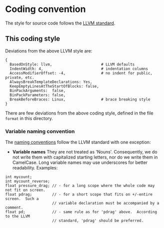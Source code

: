 # Coding convention

The style for source code follows the [LLVM
standard](https://llvm.org/docs/CodingStandards.html).


## This coding style

Deviations from the above LLVM style are:
```
{
  BasedOnStyle: llvm,                      # LLVM defaults
  IndentWidth: 4,                          # indentation columns
  AccessModifierOffset: -4,                # no indent for public, private, etc.
  AlwaysBreakTemplateDeclarations: Yes,
  KeepEmptyLinesAtTheStartOfBlocks: false,
  BinPackArguments:  false,
  BinPackParameters: false,
  BreakBeforeBraces: Linux,                # brace breaking style
}
```

There are few deviations from the above coding style, defined in the file
`format` in this directory.

### Variable naming convention

The [naming conventions](https://llvm.org/docs/CodingStandards.html#name-types-functions-variables-and-enumerators-properly)
follow the LLVM standard with one exception:

* **Variable names** They are not treated as 'Nouns'.  Consequently, we do not
write them with capitalized starting letters, nor do we write them in
CamelCase.  Long variable names may use underscores for better readability.
Examples:
```
int mycount;
int mycount_reverse;
float pressure_drag; // - for a long scope where the whole code may not fit on screen.
float pdrag;         // - for a short scope that fits on +/-entire screen.  Such a
                     // variable declaration must be accompanied by a comment.
float pd;            // - same rule as for 'pdrag' above.  According to the LLVM
                     // standard, 'pdrag' should be preferred.
```

